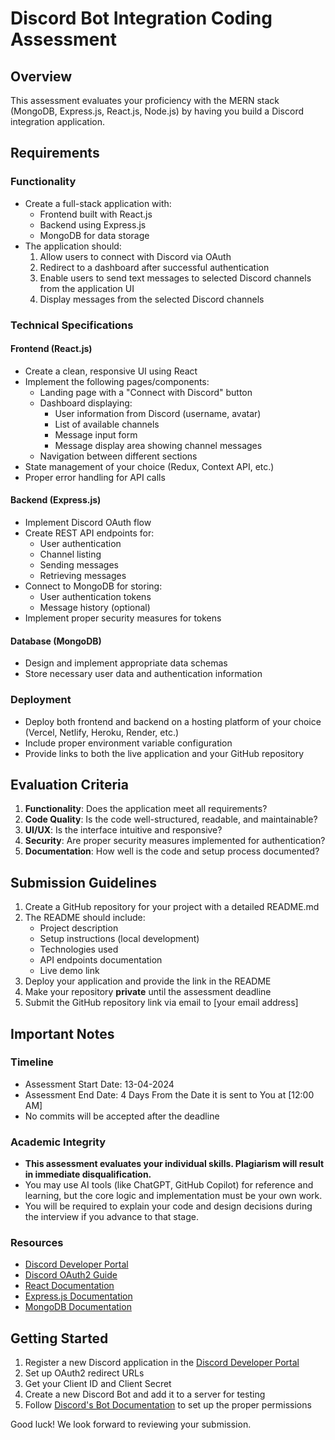 # Discord Bot Integration Coding Assessment

## Overview
This assessment evaluates your proficiency with the MERN stack (MongoDB, Express.js, React.js, Node.js) by having you build a Discord integration application.

## Requirements

### Functionality
- Create a full-stack application with:
  - Frontend built with React.js
  - Backend using Express.js
  - MongoDB for data storage
- The application should:
  1. Allow users to connect with Discord via OAuth
  2. Redirect to a dashboard after successful authentication
  3. Enable users to send text messages to selected Discord channels from the application UI
  4. Display messages from the selected Discord channels

### Technical Specifications

#### Frontend (React.js)
- Create a clean, responsive UI using React
- Implement the following pages/components:
  - Landing page with a "Connect with Discord" button
  - Dashboard displaying:
    - User information from Discord (username, avatar)
    - List of available channels
    - Message input form
    - Message display area showing channel messages
  - Navigation between different sections
- State management of your choice (Redux, Context API, etc.)
- Proper error handling for API calls

#### Backend (Express.js)
- Implement Discord OAuth flow
- Create REST API endpoints for:
  - User authentication
  - Channel listing
  - Sending messages
  - Retrieving messages
- Connect to MongoDB for storing:
  - User authentication tokens
  - Message history (optional)
- Implement proper security measures for tokens

#### Database (MongoDB)
- Design and implement appropriate data schemas
- Store necessary user data and authentication information

### Deployment
- Deploy both frontend and backend on a hosting platform of your choice (Vercel, Netlify, Heroku, Render, etc.)
- Include proper environment variable configuration
- Provide links to both the live application and your GitHub repository

## Evaluation Criteria
1. **Functionality**: Does the application meet all requirements?
2. **Code Quality**: Is the code well-structured, readable, and maintainable?
3. **UI/UX**: Is the interface intuitive and responsive?
4. **Security**: Are proper security measures implemented for authentication?
5. **Documentation**: How well is the code and setup process documented?

## Submission Guidelines
1. Create a GitHub repository for your project with a detailed README.md
2. The README should include:
   - Project description
   - Setup instructions (local development)
   - Technologies used
   - API endpoints documentation
   - Live demo link
3. Deploy your application and provide the link in the README
4. Make your repository **private** until the assessment deadline
5. Submit the GitHub repository link via email to [your email address]

## Important Notes

### Timeline
- Assessment Start Date: 13-04-2024
- Assessment End Date: 4 Days From the Date it is sent to You at [12:00 AM]
- No commits will be accepted after the deadline

### Academic Integrity
- **This assessment evaluates your individual skills. Plagiarism will result in immediate disqualification.**
- You may use AI tools (like ChatGPT, GitHub Copilot) for reference and learning, but the core logic and implementation must be your own work.
- You will be required to explain your code and design decisions during the interview if you advance to that stage.

### Resources
- [Discord Developer Portal](https://discord.com/developers/docs/intro)
- [Discord OAuth2 Guide](https://discord.com/developers/docs/topics/oauth2)
- [React Documentation](https://reactjs.org/docs/getting-started.html)
- [Express.js Documentation](https://expressjs.com/)
- [MongoDB Documentation](https://docs.mongodb.com/)

## Getting Started

1. Register a new Discord application in the [Discord Developer Portal](https://discord.com/developers/applications)
2. Set up OAuth2 redirect URLs
3. Get your Client ID and Client Secret
4. Create a new Discord Bot and add it to a server for testing
5. Follow [Discord's Bot Documentation](https://discord.com/developers/docs/topics/oauth2#bots) to set up the proper permissions

Good luck! We look forward to reviewing your submission.

